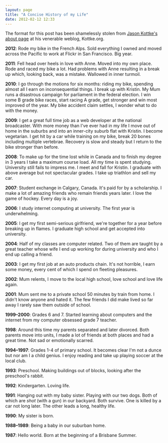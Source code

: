 ```yaml
---
layout: page
title: "A Concise History of my Life"
date: 2012-02-12 12:33
---
```


The format for this post has been shamelessly stolen from [Jason Kottke's about page](http://kottke.org/about/) at his venerable weblog, Kottke.org.

**2012**: Rode my bike in the French Alps. Sold everything I owned and moved across the Pacific to work at Flickr in San Francisco. Big year.

**2011**: Fell head over heels in love with Anne. Moved into my own place. Rode and raced my bike a lot. Had problems with Anne resulting in a break up which, looking back, was a mistake. Wallowed in inner turmoil.

**2010**: I go through the motions for six months: riding my bike, spending almost all I earn on inconsequential things. I break up with Kristin. My Mum runs a disastrous campaign for parliament in the federal election. I win some B grade bike races, start racing A grade, get stronger and win most improved of the year. My bike accident claim settles, I wonder what to do with the money.

**2009**: I get a great full time job as a web developer at the national broadcaster. With more money than I've ever had in my life I move out of home in the suburbs and into an inner-city suburb flat with Kristin. I become vegetarian. I get hit by a car while training on my bike, break 20 bones including multiple vertebrae. Recovery is slow and steady but I return to the bike stronger than before.

**2008**: To make up for the time lost while in Canada and to finish my degree in 3 years I take a maximum course load. All my time is spent studying. University still fails to impress me. I meet and fall for Kristin. I graduate with above average but not spectacular grades. I take up triathlon and sell my car.

**2007**: Student exchange in Calgary, Canada. It's paid for by a scholarship.  I make a lot of amazing friends who remain friends years later. I love the game of hockey. Every day is a joy.

**2006**: I study internet computing at university. The first year is underwhelming.

**2005**: I get my first semi-serious girlfriend, we're together for a year before breaking up in flames. I graduate high school and get accepted into university.

**2004**: Half of my classes are computer related. Two of them are taught by a great teacher whose wife I end up working for during university and who I end up calling a friend.

**2003**: I get my first job at an auto products chain. It's not horrible, I earn some money, every cent of which I spend on fleeting pleasures.

**2002**: Mum relents, I move to the local high school, love school and love life again.

**2001**: Mum sent me to a private school 50 minutes by train from home. I didn't know anyone and hated it. The few friends I did make lived so far away I rarely saw them outside of school.

**1999–2000**: Grades 6 and 7. Started learning about computers and the internet from my computer obsessed grade 7 teacher.

**1998**: Around this time my parents separated and later divorced. Both parents move into units, I made a lot of friends at both places and had a great time. Not sad or emotionally scarred.

**1994–1997**: Grades 1-4 of primary school. It becomes clear I'm not a dunce but nor am I a child genius. I enjoy reading and take up playing soccer at the local club.

**1993**: Preschool. Making buildings out of blocks, looking after the preschool's rabbit.

**1992**: Kindergarten. Loving life. 

**1991**: Hanging out with my baby sister. Playing with our two dogs. Both of which are *shot* (with a gun) in our backyard. Both survive. One is killed by a car not long later. The other leads a long, healthy life.

**1990**: My sister is born.

**1988–1989**: Being a baby in our suburban home.

**1987**: Hello world. Born at the beginning of a Brisbane Summer.
